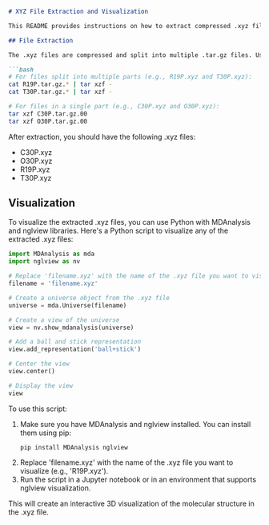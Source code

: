 

```markdown
# XYZ File Extraction and Visualization

This README provides instructions on how to extract compressed .xyz files and visualize them using Python libraries MDAnalysis and nglview.

## File Extraction

The .xyz files are compressed and split into multiple .tar.gz files. Use the following bash commands to extract them:

```bash
# For files split into multiple parts (e.g., R19P.xyz and T30P.xyz):
cat R19P.tar.gz.* | tar xzf -
cat T30P.tar.gz.* | tar xzf -

# For files in a single part (e.g., C30P.xyz and O30P.xyz):
tar xzf C30P.tar.gz.00
tar xzf O30P.tar.gz.00
```

After extraction, you should have the following .xyz files:
- C30P.xyz
- O30P.xyz
- R19P.xyz
- T30P.xyz

## Visualization

To visualize the extracted .xyz files, you can use Python with MDAnalysis and nglview libraries. Here's a Python script to visualize any of the extracted .xyz files:

```python
import MDAnalysis as mda
import nglview as nv

# Replace 'filename.xyz' with the name of the .xyz file you want to visualize
filename = 'filename.xyz'

# Create a universe object from the .xyz file
universe = mda.Universe(filename)

# Create a view of the universe
view = nv.show_mdanalysis(universe)

# Add a ball and stick representation
view.add_representation('ball+stick')

# Center the view
view.center()

# Display the view
view
```

To use this script:
1. Make sure you have MDAnalysis and nglview installed. You can install them using pip:
   ```
   pip install MDAnalysis nglview
   ```
2. Replace 'filename.xyz' with the name of the .xyz file you want to visualize (e.g., 'R19P.xyz').
3. Run the script in a Jupyter notebook or in an environment that supports nglview visualization.

This will create an interactive 3D visualization of the molecular structure in the .xyz file.
```
